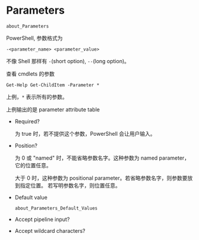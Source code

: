 # Parameters

```
about_Parameters
```

PowerShell, 参数格式为

```
-<parameter_name> <parameter_value>
```

不像 Shell 那样有 `-`(short option), `--`(long option)。

查看 cmdlets 的参数

```
Get-Help Get-ChildItem -Parameter *
```

上例，`*` 表示所有的参数。

上例输出的是 parameter attribute table


- Required?

  为 true 时，若不提供这个参数，PowerShell 会让用户输入。

- Position?

  为 0 或 "named" 时，不能省略参数名字。这种参数为 named parameter，它的位置任意。

  大于 0 时，这种参数为 positional parameter。若省略参数名字，则参数要放到指定位置。
  若写明参数名字，则位置任意。

- Default value

  ```
  about_Parameters_Default_Values
  ```

- Accept pipeline input?
- Accept wildcard characters?



